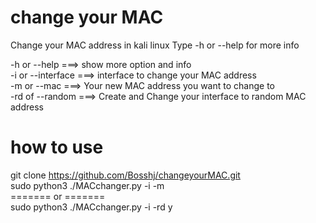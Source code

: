 # change your MAC
Change your MAC address in kali linux 
Type -h or --help for more info

-h or --help ===> show more option and info </br>
-i or --interface ===> interface to change your MAC address </br>
-m or --mac ===> Your new MAC address you want to change to </br>
-rd of --random ===> Create and Change your interface to random MAC address </br>

# how to use
git clone https://github.com/Bosshj/changeyourMAC.git </br>
sudo python3 ./MACchanger.py -i <interface> -m <New MAC address> </br>
======= or ======= </br>
sudo python3 ./MACchanger.py -i <interface> -rd y </br>
